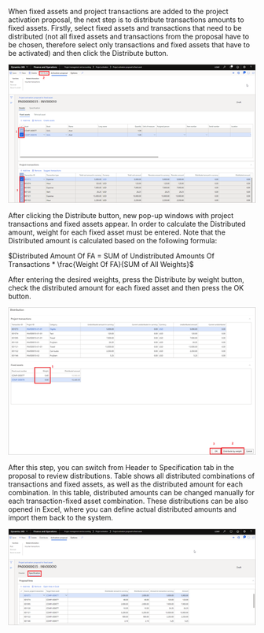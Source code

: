 When fixed assets and project transactions are added to the project activation proposal, the next step is to distribute transactions amounts to fixed assets. Firstly, select fixed assets and transactions that need to be distributed (not all fixed assets and transactions from the proposal have to be chosen, therefore select only transactions and fixed assets that have to be activated) and then click the Distribute button. 

![Items.png](/.attachments/Items-f1e185a3-b967-4f1a-80c0-72d195c0537d.png)

After clicking the Distribute button, new pop-up windows with project transactions and fixed assets appear. In order to calculate the Distributed amount, weight for each fixed asset must be entered. Note that the Distributed amount is calculated based on the following formula:

$Distributed Amount Of FA = SUM of Undistributed Amounts Of Transactions * \frac{Weight Of FA}{SUM of All Weights}$

After entering the desired weights, press the Distribute by weight button, check the distributed amount for each fixed asset and then press the OK button.

![Items (1).png](/.attachments/Items%20(1)-a5cfee32-a1de-48ef-be53-a695785958b8.png)

After this step, you can switch from Header to Specification tab in the proposal to review distributions. Table shows all distributed combinations of transactions and fixed assets, as well as the distributed amount for each combination. In this table, distributed amounts can be changed manually for each transaction-fixed asset combination. These distributions can be also opened in Excel, where you can define actual distributed amounts and import them back to the system.

![Items (2).png](/.attachments/Items%20(2)-710c1f61-28e5-4c93-9798-845056b8750a.png)

